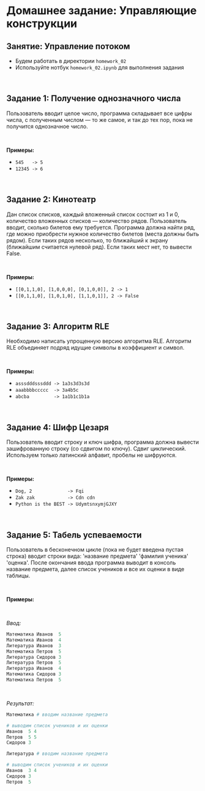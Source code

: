 # Домашнее задание: Управляющие конструкции
## Занятие: Управление потоком

* Будем работать в директории `homework_02`
* Используйте нотбук `homework_02.ipynb` для выполнения задания

<br>

## Задание 1: Получение однозначного числа

Пользователь вводит целое число, программа складывает все цифры числа, с полученным числом — то же самое, и так до тех пор, пока не получится однозначное число.

<br>

**Примеры:**
* `545   -> 5`
* `12345 -> 6`

<br>

## Задание 2: Кинотеатр

Дан список списков, каждый вложенный список состоит из 1 и 0, количество вложенных списков — количество рядов. Пользователь вводит, сколько билетов ему требуется. Программа должна найти ряд, где можно приобрести нужное количество билетов (места должны быть рядом). Если таких рядов несколько, то ближайший к экрану (ближайшим считается нулевой ряд). Если таких мест нет, то вывести False.

<br>

**Примеры:**
* `[[0,1,1,0], [1,0,0,0], [0,1,0,0]], 2 -> 1`
* `[[0,1,1,0], [1,0,1,0], [1,1,0,1]], 2 -> False`

<br>

## Задание 3: Алгоритм RLE

Необходимо написать упрощенную версию алгоритма RLE. 
Алгоритм RLE объединяет подряд идущие символы в коэффициент и символ.

<br>

**Примеры:**
* `asssdddsssddd -> 1a3s3d3s3d`
* `aaabbbbccccc  -> 3a4b5c`
* `abcba         -> 1a1b1c1b1a`

<br>

## Задание 4: Шифр Цезаря

Пользователь вводит строку и ключ шифра, программа должна вывести зашифрованную строку (со сдвигом по ключу). Сдвиг циклический. Используем только латинский алфавит, пробелы не шифруются.

<br>

**Примеры:**
* `Dog, 2             -> Fqi`
* `Zak zak            -> Cdn cdn`
* `Python is the BEST -> UdymtsnxymjGJXY`

<br>

## Задание 5: Табель успеваемости

Пользователь в бесконечном цикле (пока не будет введена пустая строка) вводит строки вида: 'название предмета' 'фамилия ученика' 'оценка'. После окончания ввода программа выводит в консоль название предмета, далее список учеников и все их оценки в виде таблицы.

<br>

**Примеры:**

<br>

*Ввод:*
```python
Математика Иванов  5
Математика Иванов  4
Литература Иванов  3
Математика Петров  5
Литература Сидоров 3
Литература Петров  5
Литература Иванов  4
Математика Сидоров 3
Математика Петров  5
```

<br>

*Результат:*
```python
Математика # вводим название предмета

# выводим список учеников и их оценки
Иванов  5 4
Петров  5 5
Сидоров 3
```

```python
Литература # вводим название предмета

# выводим список учеников и их оценки
Иванов  3 4
Сидоров 3
Петров  5
```